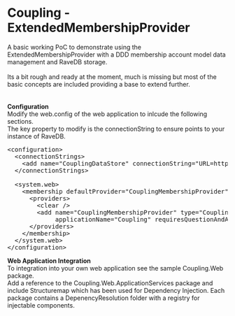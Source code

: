 Coupling - ExtendedMembershipProvider
===========

A basic working PoC to demonstrate using the ExtendedMembershipProvider with a DDD membership account model data management and RaveDB storage.<br />
<br />
Its a bit rough and ready at the moment, much is missing but most of the basic concepts are included providing a base to extend further.</br>
<br/>
<br />
<strong>Configuration</strong><br />
Modify the web.config of the web application to inlcude the following sections. <br />
The key property to modify is the connectionString to ensure points to your instance of RaveDB.
<pre>
&lt;configuration&gt;
  &lt;connectionStrings&gt;
    &lt;add name="CouplingDataStore" connectionString="URL=http://localhost:8080;Database=Coupling" /&gt;
  &lt;/connectionStrings&gt;

  &lt;system.web&gt;
    &lt;membership defaultProvider="CouplingMembershipProvider" userIsOnlineTimeWindow="20"&gt;
      &lt;providers&gt;
        &lt;clear /&gt;
        &lt;add name="CouplingMembershipProvider" type="Coupling.Web.ApplicationServices.Memberships.CouplingExtendedMembershipProvider, Coupling.Web.ApplicationServices, Version=1.0.0.0, Culture=neutral" connectionStringName="CouplingDataStore"
             applicationName="Coupling" requiresQuestionAndAnswer="false" enablePasswordReset="true" enablePasswordRetrieval="false" /&gt;
      &lt;/providers&gt;
    &lt;/membership&gt;
  &lt;/system.web&gt;
&lt;/configuration&gt;
</pre>


<strong>Web Application Integration</strong><br />
To integration into your own web application see the sample Coupling.Web package.<br>
Add a reference to the Coupling.Web.ApplicationServices package and include Structuremap which has been used for Dependency Injection. Each package contains a DepenencyResolution folder with a registry for injectable components.


